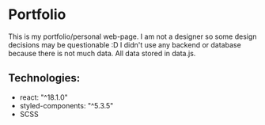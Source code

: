 # Portfolio
This is my portfolio/personal web-page. 
I am not a designer so some design decisions may be questionable :D
I didn't use any backend or database because there is not much data. All data stored in data.js. 

## Technologies:
- react: "^18.1.0"
- styled-components: "^5.3.5"
- SCSS
